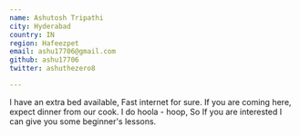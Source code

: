 ```yaml
---
name: Ashutosh Tripathi
city: Hyderabad
country: IN
region: Hafeezpet
email: ashu17706@gmail.com
github: ashu17706
twitter: ashuthezero8

---
```


I have an extra bed available, Fast internet for sure.
If you are coming here, expect dinner from our cook. I do hoola - hoop, So If you are interested I can give you some beginner's lessons.
